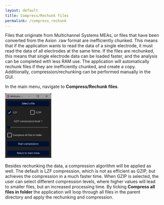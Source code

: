```yaml
---
layout: default
title: Compress/Rechunk files
permalink: /compress_rechunk
---
```


Files that originate from Multichannel Systems MEAs, or files that have been converted from the Axion .raw format are inefficiently chunked. This means that if the application wants to read the data of a single electrode, it must read the data of all electrodes at the same time. If the files are rechunked, this means that single electrode data can be loaded faster, and the analysis can be completed with less RAM use. The application will automatically rechunk files if they are inefficiently chunked, and create a copy. Additionally, compression/rechunking can be performed manually in the GUI.

In the main menu, navigate to **Compress/Rechunk files**.<br>

<img src="./assets/images/compress_rechunk.png" width="30%" height="30%"><br>
 
Besides rechunking the data, a compression algorithm will be applied as well. The default is LZF compression, which is not as efficient as GZIP, but achieves the compression in a much faster time. When GZIP is selected, the user can select different compression levels, where higher values will lead to smaller files, but an increased processing time.
By ticking **Compress all files in folder** the application will loop through all files in the parent directory and apply the rechunking and compression.
